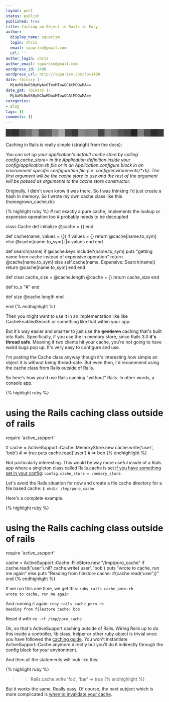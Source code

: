 ```yaml
---
layout: post
status: publish
published: true
title: Caching an Object in Rails is Easy
author:
  display_name: squarism
  login: chris
  email: squarism@gmail.com
  url: ''
author_login: chris
author_email: squarism@gmail.com
wordpress_id: 1490
wordpress_url: http://squarism.com/?p=1490
date: !binary |-
  MjAxMi0wOS0yMyAxOToxMTowOCAtMDQwMA==
date_gmt: !binary |-
  MjAxMi0wOS0yNCAwMDoxMTowOCAtMDQwMA==
categories:
- Blog
tags: []
comments: []
---
```

<p><img src="/uploads/2013/04/good_enough_mono-580x24.png" alt="good_enough_mono" width="580" height="24" class="aligncenter size-large wp-image-1880" /></p>
<p>Caching in Rails is really simple (straight from the docs):</p>
<p><em>You can set up your application's default cache store by calling config.cache_store= in the Application definition inside your config/application.rb file or in an Application.configure block in an environment specific configuration file (i.e. config/environments/*.rb). The first argument will be the cache store to use and the rest of the argument will be passed as arguments to the cache store constructor.
</em></p>
<p>Originally, I didn't even know it was there.  So I was thinking I'd just create a hash in memory.  So I wrote my own cache class like this (homegrown_cache.rb):</p>
{% highlight ruby %}
# not exactly a pure cache, implements the lookup or expensive operation too
# probably needs to be decoupled</p>
<p>class Cache
  def initialize
    @cache = {}
  end</p>
<p>  def cache(name, values = {})
    if values = {}
      return @cache[name.to_sym]
    else
      @cache[name.to_sym] ||= values
    end
  end</p>
<p>  def search(name)
    if @cache.keys.include?(name.to_sym)
      puts "getting name from cache instead of expensive operation"
      return @cache[name.to_sym]
    else
      self.cache(name, Expensive::Search(name))
      return @cache[name.to_sym]
    end
  end</p>
<p>  def clear
    cache_size = @cache.length
    @cache = {}
    return cache_size
  end</p>
<p>  def to_s
    "#<Cache:#{self.object_id} Cache Size: #{@cache.length}>"
  end</p>
<p>  def size
    @cache.length
  end</p>
<p>end
{% endhighlight %}

<p>Then you might want to use it in an implementation like like CacheEnabledSearch or something like that within your app.</p>
<p>But it's way easier and smarter to just use the <del datetime="2011-12-08T17:24:46+00:00">goddamn</del> caching that's built into Rails.  Specifically, if you use the in memory store, since Rails 3.0 <strong>it's thread safe</strong>.  Meaning if two clients hit your cache, you're not going to have weird bugs pop up.  It's very easy to configure and use.</p>
<p>I'm posting the Cache class anyway though it's interesting how simple an object it is without being thread-safe.  But even then, I'd recommend using the cache class from Rails outside of Rails.</p>
<p>So here's how you'd use Rails caching "without" Rails.  In other words, a console app.</p>

{% highlight ruby %}
# using the Rails caching class outside of rails
require 'active_support'</p>
<p>#
cache = ActiveSupport::Cache::MemoryStore.new
cache.write('user', 'bob')
# => true
puts cache.read('user')
# => bob
{% endhighlight %}


<p>Not particularly interesting.  This would be way more useful inside of a Rails app where a singleton class called Rails.cache is set <a href="http://guides.rubyonrails.org/caching_with_rails.html#activesupport-cache-memorystore">if you have something set in your config</a>:
<code>config.cache_store = :memory_store</code></p>
<p>Let's avoid the Rails situation for now and create a file cache directory for a file based cache:
<code>$ mkdir /tmp/poro_cache</code></p>
<p>Here's a complete example.</p>

{% highlight ruby %}
# using the Rails caching class outside of rails
require 'active_support'</p>
<p>cache = ActiveSupport::Cache::FileStore.new "/tmp/poro_cache"
if cache.read('user').nil?
  cache.write('user', 'bob')
  puts "wrote to cache, run me again"
else
  puts "Reading from filestore cache: #{cache.read('user')}"
end
{% endhighlight %}


<p>If we run this one time, we get this:
<code>ruby rails_cache_poro.rb
wrote to cache, run me again</code></p>
<p>And running it again:
<code>ruby rails_cache_poro.rb
Reading from filestore cache: bob</code></p>
<p>Reset it with <code>rm -rf /tmp/poro_cache</code></p>
<p>Ok, so that's ActiveSupport caching outside of Rails.  Wiring Rails up to do this inside a controller, lib class, helper or other ruby object is trivial once you have followed the <a href="http://guides.rubyonrails.org/caching_with_rails.html#activesupport-cache-memorystore">caching guide</a>.  You won't instantiate ActiveSupport::Cache anymore directly but you'll do it indirectly through the config block for your environment.</p>
<p>And then all the statements will look like this:</p>

{% highlight ruby %}
>> Rails.cache.write 'foo', 'bar'
=> true
{% endhighlight %}


<p>But it works the same.  Really easy.  Of course, the next subject which is more complicated is <a href="http://jeffdickey.info/cache-correctly-stop-invalidating">when to invalidate your cache</a>.</p>
